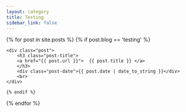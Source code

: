 ```yaml
---
layout: category
title: Testing
sidebar_link: false
---
```



<div class="posts">
{% for post in site.posts %}
    {% if post.blog == 'testing' %}

	<div class="post">
	    <h3 class="post-title">
		<a href="{{ post.url }}">  {{ post.title }} </a>
	    </h3>
	    <div class="post-date">{{ post.date | date_to_string }}</div>
	    <br>
	</div>

    {% endif %}
{% endfor %}
</div>
